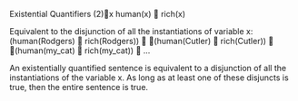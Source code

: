 Existential Quantifiers (2)x human(x)  rich(x)

Equivalent to the disjunction of all the  instantiations of variable x:
	(human(Rodgers)  rich(Rodgers))  (human(Cutler)  rich(Cutler))  (human(my_cat)  rich(my_cat))  …

An existentially quantified sentence is equivalent to a disjunction of all the instantiations of the variable x. As long as at least one of these disjuncts is true, then the entire sentence is true.